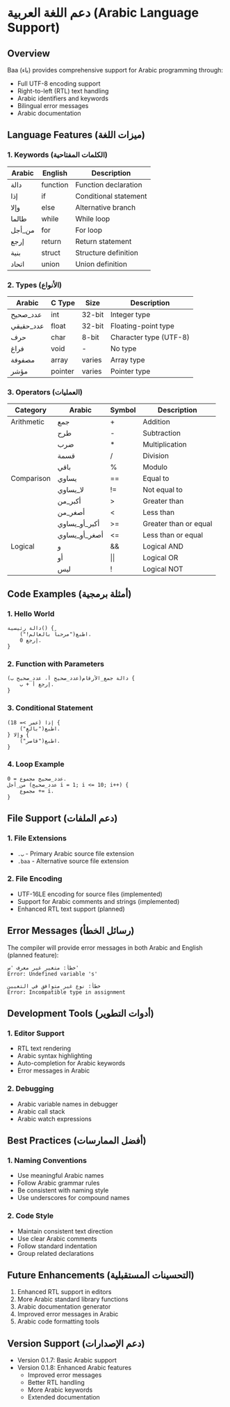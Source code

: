 # دعم اللغة العربية (Arabic Language Support)

## Overview
Baa (باء) provides comprehensive support for Arabic programming through:
- Full UTF-8 encoding support
- Right-to-left (RTL) text handling
- Arabic identifiers and keywords
- Bilingual error messages
- Arabic documentation

## Language Features (ميزات اللغة)

### 1. Keywords (الكلمات المفتاحية)
| Arabic | English | Description |
|--------|---------|-------------|
| دالة | function | Function declaration |
| إذا | if | Conditional statement |
| وإلا | else | Alternative branch |
| طالما | while | While loop |
| من_أجل | for | For loop |
| إرجع | return | Return statement |
| بنية | struct | Structure definition |
| اتحاد | union | Union definition |

### 2. Types (الأنواع)
| Arabic | C Type | Size | Description |
|--------|---------|------|-------------|
| عدد_صحيح | int | 32-bit | Integer type |
| عدد_حقيقي | float | 32-bit | Floating-point type |
| حرف | char | 8-bit | Character type (UTF-8) |
| فراغ | void | - | No type |
| مصفوفة | array | varies | Array type |
| مؤشر | pointer | varies | Pointer type |

### 3. Operators (العمليات)
| Category | Arabic | Symbol | Description |
|----------|---------|--------|-------------|
| Arithmetic | جمع | + | Addition |
| | طرح | - | Subtraction |
| | ضرب | * | Multiplication |
| | قسمة | / | Division |
| | باقي | % | Modulo |
| Comparison | يساوي | == | Equal to |
| | لا_يساوي | != | Not equal to |
| | أكبر_من | > | Greater than |
| | أصغر_من | < | Less than |
| | أكبر_أو_يساوي | >= | Greater than or equal |
| | أصغر_أو_يساوي | <= | Less than or equal |
| Logical | و | && | Logical AND |
| | أو | \|\| | Logical OR |
| | ليس | ! | Logical NOT |

## Code Examples (أمثلة برمجية)

### 1. Hello World
```baa
دالة رئيسية() {
    اطبع("مرحباً بالعالم!").
    إرجع 0.
}
```

### 2. Function with Parameters
```baa
دالة جمع_الأرقام(عدد_صحيح أ، عدد_صحيح ب) {
    إرجع أ + ب.
}
```

### 3. Conditional Statement
```baa
إذا (عمر >= 18) {
    اطبع("بالغ").
} وإلا {
    اطبع("قاصر").
}
```

### 4. Loop Example
```baa
عدد_صحيح مجموع = 0.
من_أجل (عدد_صحيح i = 1; i <= 10; i++) {
    مجموع += i.
}
```

## File Support (دعم الملفات)

### 1. File Extensions
- `.ب` - Primary Arabic source file extension
- `.baa` - Alternative source file extension

### 2. File Encoding
- UTF-16LE encoding for source files (implemented)
- Support for Arabic comments and strings (implemented)
- Enhanced RTL text support (planned)

## Error Messages (رسائل الخطأ)
The compiler will provide error messages in both Arabic and English (planned feature):

```
خطأ: متغير غير معرف 'س'
Error: Undefined variable 's'

خطأ: نوع غير متوافق في التعيين
Error: Incompatible type in assignment
```

## Development Tools (أدوات التطوير)

### 1. Editor Support
- RTL text rendering
- Arabic syntax highlighting
- Auto-completion for Arabic keywords
- Error messages in Arabic

### 2. Debugging
- Arabic variable names in debugger
- Arabic call stack
- Arabic watch expressions

## Best Practices (أفضل الممارسات)

### 1. Naming Conventions
- Use meaningful Arabic names
- Follow Arabic grammar rules
- Be consistent with naming style
- Use underscores for compound names

### 2. Code Style
- Maintain consistent text direction
- Use clear Arabic comments
- Follow standard indentation
- Group related declarations

## Future Enhancements (التحسينات المستقبلية)
1. Enhanced RTL support in editors
2. More Arabic standard library functions
3. Arabic documentation generator
4. Improved error messages in Arabic
5. Arabic code formatting tools

## Version Support (دعم الإصدارات)
- Version 0.1.7: Basic Arabic support
- Version 0.1.8: Enhanced Arabic features
  - Improved error messages
  - Better RTL handling
  - More Arabic keywords
  - Extended documentation